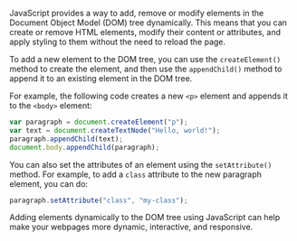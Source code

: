 JavaScript provides a way to add, remove or modify elements in the Document Object Model (DOM) tree dynamically. This means that you can create or remove HTML elements, modify their content or attributes, and apply styling to them without the need to reload the page.

To add a new element to the DOM tree, you can use the `createElement()` method to create the element, and then use the `appendChild()` method to append it to an existing element in the DOM tree.

For example, the following code creates a new `<p>` element and appends it to the `<body>` element:

```javascript
var paragraph = document.createElement("p");
var text = document.createTextNode("Hello, world!");
paragraph.appendChild(text);
document.body.appendChild(paragraph);
```

You can also set the attributes of an element using the `setAttribute()` method. For example, to add a `class` attribute to the new paragraph element, you can do:

```javascript
paragraph.setAttribute("class", "my-class");
```

Adding elements dynamically to the DOM tree using JavaScript can help make your webpages more dynamic, interactive, and responsive.
